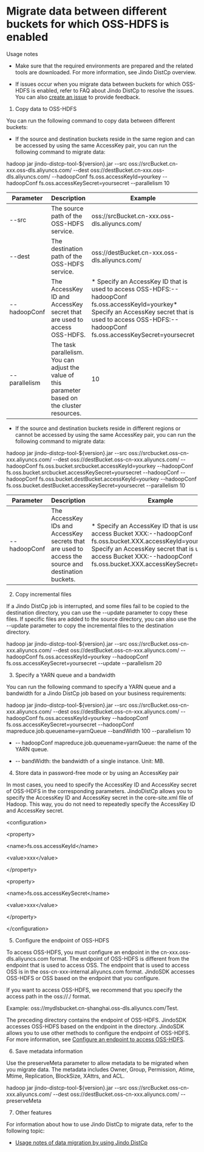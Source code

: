 # Migrate data between different buckets for which OSS-HDFS is enabled

Usage notes

*   Make sure that the required environments are prepared and the related tools are downloaded. For more information, see Jindo DistCp overview.
    
*   If issues occur when you migrate data between buckets for which OSS-HDFS is enabled, refer to FAQ about Jindo DistCp to resolve the issues. You can also [create an issue](https://github.com/aliyun/alibabacloud-jindodata/issues/new) to provide feedback.
    

1. Copy data to OSS-HDFS

You can run the following command to copy data between different buckets: 

*   If the source and destination buckets reside in the same region and can be accessed by using the same AccessKey pair, you can run the following command to migrate data:
    

hadoop jar jindo-distcp-tool-${version}.jar --src oss://srcBucket.cn-xxx.oss-dls.aliyuncs.com/ --dest oss://destBucket.cn-xxx.oss-dls.aliyuncs.com/ --hadoopConf fs.oss.accessKeyId=yourkey --hadoopConf fs.oss.accessKeySecret=yoursecret --parallelism 10

|  Parameter  |  Description  |  Example  |
| --- | --- | --- |
|  \--src  |  The source path of the OSS-HDFS service.   |  oss://srcBucket.cn-xxx.oss-dls.aliyuncs.com/  |
|  \--dest  |  The destination path of the OSS-HDFS service.   |  oss://destBucket.cn-xxx.oss-dls.aliyuncs.com/  |
|  \--hadoopConf  |  The AccessKey ID and AccessKey secret that are used to access OSS-HDFS.  |  \* Specify an AccessKey ID that is used to access OSS-HDFS:--hadoopConf fs.oss.accessKeyId=yourkey\* Specify an AccessKey secret that is used to access OSS-HDFS:--hadoopConf fs.oss.accessKeySecret=yoursecret  |
|  \--parallelism  |  The task parallelism. You can adjust the value of this parameter based on the cluster resources.   |  10  |

*   If the source and destination buckets reside in different regions or cannot be accessed by using the same AccessKey pair, you can run the following command to migrate data:
    

hadoop jar jindo-distcp-tool-${version}.jar --src oss://srcbucket.oss-cn-xxx.aliyuncs.com/ --dest oss://destBucket.oss-cn-xxx.aliyuncs.com/ --hadoopConf fs.oss.bucket.srcbucket.accessKeyId=yourkey --hadoopConf fs.oss.bucket.srcbucket.accessKeySecret=yoursecret --hadoopConf --hadoopConf fs.oss.bucket.destBucket.accessKeyId=yourkey --hadoopConf fs.oss.bucket.destBucket.accessKeySecret=yoursecret --parallelism 10

|  Parameter  |  Description  |  Example  |
| --- | --- | --- |
|  \--hadoopConf  |  The AccessKey IDs and AccessKey secrets that are used to access the source and destination buckets.  |  \* Specify an AccessKey ID that is used to access Bucket XXX:--hadoopConf fs.oss.bucket.XXX.accessKeyId=yourkey\* Specify an AccessKey secret that is used to access Bucket XXX:--hadoopConf fs.oss.bucket.XXX.accessKeySecret=yoursecret  |

2. Copy incremental files

If a Jindo DistCp job is interrupted, and some files fail to be copied to the destination directory, you can use the --update parameter to copy these files. If specific files are added to the source directory, you can also use the --update parameter to copy the incremental files to the destination directory.

hadoop jar jindo-distcp-tool-${version}.jar --src oss://srcBucket.oss-cn-xxx.aliyuncs.com/ --dest oss://destBucket.oss-cn-xxx.aliyuncs.com/ --hadoopConf fs.oss.accessKeyId=yourkey --hadoopConf fs.oss.accessKeySecret=yoursecret --update --parallelism 20

3. Specify a YARN queue and a bandwidth

You can run the following command to specify a YARN queue and a bandwidth for a Jindo DistCp job based on your business requirements:

hadoop jar jindo-distcp-tool-${version}.jar --src oss://srcBucket.oss-cn-xxx.aliyuncs.com/ --dest oss://destBucket.oss-cn-xxx.aliyuncs.com/ --hadoopConf fs.oss.accessKeyId=yourkey --hadoopConf fs.oss.accessKeySecret=yoursecret --hadoopConf mapreduce.job.queuename=yarnQueue --bandWidth 100 --parallelism 10

*   \-- hadoopConf mapreduce.job.queuename=yarnQueue: the name of the YARN queue.
    
*   \-- bandWidth: the bandwidth of a single instance. Unit: MB.
    

4. Store data in password-free mode or by using an AccessKey pair

In most cases, you need to specify the AccessKey ID and AccessKey secret of OSS-HDFS in the corresponding parameters. JindoDistCp allows you to specify the AccessKey ID and AccessKey secret in the core-site.xml file of Hadoop. This way, you do not need to repeatedly specify the AccessKey ID and AccessKey secret. 

<configuration\>

<property\>

<name\>fs.oss.accessKeyId</name\>

<value\>xxx</value\>

</property\>

<property\>

<name\>fs.oss.accessKeySecret</name\>

<value\>xxx</value\>

</property\>

</configuration\>

5. Configure the endpoint of OSS-HDFS

To access OSS-HDFS, you must configure an endpoint in the cn-xxx.oss-dls.aliyuncs.com format. The endpoint of OSS-HDFS is different from the endpoint that is used to access OSS. The endpoint that is used to access OSS is in the oss-cn-xxx-internal.aliyuncs.com format. JindoSDK accesses OSS-HDFS or OSS based on the endpoint that you configure. 

If you want to access OSS-HDFS, we recommend that you specify the access path in the oss://<Bucket>.<Endpoint>/<Object> format.

Example: oss://mydlsbucket.cn-shanghai.oss-dls.aliyuncs.com/Test. 

The preceding directory contains the endpoint of OSS-HDFS. JindoSDK accesses OSS-HDFS based on the endpoint in the directory. JindoSDK allows you to use other methods to configure the endpoint of OSS-HDFS. For more information, see [Configure an endpoint to access OSS-HDFS](https://github.com/aliyun/alibabacloud-jindodata/blob/master/docs/user/4.x/4.6.x/4.6.12/jindofs/configuration/jindosdk_endpoint_configuration.md). 

6. Save metadata information

Use the preserveMeta parameter to allow metadata to be migrated when you migrate data. The metadata includes Owner, Group, Permission, Atime, Mtime, Replication, BlockSize, XAttrs, and ACL. 

hadoop jar jindo-distcp-tool-${version}.jar --src oss://srcBucket.oss-cn-xxx.aliyuncs.com/ --dest oss://destBucket.oss-cn-xxx.aliyuncs.com/ --preserveMeta

7. Other features

For information about how to use Jindo DistCp to migrate data, refer to the following topic:

*   [Usage notes of data migration by using Jindo DistCp](https://github.com/aliyun/alibabacloud-jindodata/blob/master/docs/user/4.x/4.6.x/4.6.12/jindofs/jindo_distcp/jindo_distcp_how_to.md)